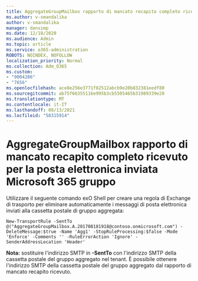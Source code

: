 ```yaml
---
title: AggregateGroupMailbox rapporto di mancato recapito completo ricevuto per la posta elettronica inviata Microsoft 365 gruppo
ms.author: v-smandalika
author: v-smandalika
manager: dansimp
ms.date: 12/18/2020
ms.audience: Admin
ms.topic: article
ms.service: o365-administration
ROBOTS: NOINDEX, NOFOLLOW
localization_priority: Normal
ms.collection: Adm_O365
ms.custom:
- "9004286"
- "7656"
ms.openlocfilehash: ace8e256e3771f82512abcb9e20b832381eedf80
ms.sourcegitcommit: ab75f66355116e995b3cb5505465b31989339e28
ms.translationtype: MT
ms.contentlocale: it-IT
ms.lasthandoff: 08/13/2021
ms.locfileid: "58315914"
---
```

# <a name="aggregategroupmailbox-full-ndr-received-for-email-sent-to-microsoft-365-group"></a>AggregateGroupMailbox rapporto di mancato recapito completo ricevuto per la posta elettronica inviata Microsoft 365 gruppo

Utilizzare il seguente comando exO Shell per creare una regola di Exchange di trasporto per eliminare automaticamente i messaggi di posta elettronica inviati alla cassetta postale di gruppo aggregata:

`New-TransportRule -SentTo @("AggregateGroupMailbox.A.201708181918@contoso.onmicrosoft.com") -DeleteMessage:$true -Name 'Agg1' -StopRuleProcessing:$false -Mode 'Enforce' -Comments '' -RuleErrorAction 'Ignore' -SenderAddressLocation 'Header'`

**Nota:** sostituire l'indirizzo SMTP in **-SentTo** con l'indirizzo SMTP della cassetta postale del gruppo aggregato nel tenant. È possibile ottenere l'indirizzo SMTP della cassetta postale del gruppo aggregato dal rapporto di mancato recapito ricevuto.



